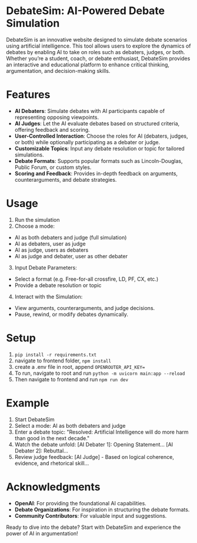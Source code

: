# DebateSim: AI-Powered Debate Simulation

DebateSim is an innovative website designed to simulate debate scenarios using artificial intelligence. This tool allows users to explore the dynamics of debates by enabling AI to take on roles such as debaters, judges, or both. Whether you’re a student, coach, or debate enthusiast, DebateSim provides an interactive and educational platform to enhance critical thinking, argumentation, and decision-making skills. 

# Features
- **AI Debaters**: Simulate debates with AI participants capable of representing opposing viewpoints.
- **AI Judges**: Let the AI evaluate debates based on structured criteria, offering feedback and scoring.
- **User-Controlled Interaction**: Choose the roles for AI (debaters, judges, or both) while optionally participating as a debater or judge.
- **Customizable Topics**: Input any debate resolution or topic for tailored simulations.
- **Debate Formats**: Supports popular formats such as Lincoln-Douglas, Public Forum, or custom styles.
- **Scoring and Feedback**: Provides in-depth feedback on arguments, counterarguments, and debate strategies. 

# Usage
1. Run the simulation
2. Choose a mode:
- AI as both debaters and judge (full simulation)
- AI as debaters, user as judge
- AI as judge, users as debaters
- AI as judge and debater, user as other debater
3. Input Debate Parameters:
- Select a format (e.g. Free-for-all crossfire, LD, PF, CX, etc.)
- Provide a debate resolution or topic
4.	Interact with the Simulation:
- View arguments, counterarguments, and judge decisions.
- Pause, rewind, or modify debates dynamically.

# Setup
1. `pip install -r requirements.txt`
2. navigate to frontend folder, `npm install`
3. create a .env file in root, append `OPENROUTER_API_KEY=`
4. To run, navigate to root and run `python -m uvicorn main:app --reload`
5. Then navigate to frontend and run `npm run dev`
# Example
1.	Start DebateSim
2.	Select a mode: AI as both debaters and judge
3.	Enter a debate topic: "Resolved: Artificial Intelligence will do more harm than good in the next decade."
4.	Watch the debate unfold:
[AI Debater 1]: Opening Statement...
[AI Debater 2]: Rebuttal...
5.	Review judge feedback: [AI Judge] - Based on logical coherence, evidence, and rhetorical skill...

# Acknowledgments
- **OpenAI**: For providing the foundational AI capabilities.
- **Debate Organizations**: For inspiration in structuring the debate formats.
- **Community Contributors**: For valuable input and suggestions.

Ready to dive into the debate? Start with DebateSim and experience the power of AI in argumentation!